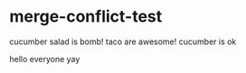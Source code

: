 # merge-conflict-test

cucumber salad is bomb!
taco are awesome! cucumber is ok

hello everyone yay

